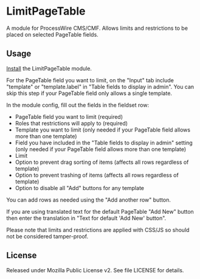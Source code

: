 # LimitPageTable

A module for ProcessWire CMS/CMF. Allows limits and restrictions to be placed on selected PageTable fields.

## Usage

[Install](http://modules.processwire.com/install-uninstall/) the LimitPageTable module.

For the PageTable field you want to limit, on the "Input" tab include "template" or "template.label" in "Table fields to display in admin". You can skip this step if your PageTable field only allows a single template.
 
In the module config, fill out the fields in the fieldset row:

* PageTable field you want to limit (required)
* Roles that restrictions will apply to (required)
* Template you want to limit (only needed if your PageTable field allows more than one template)
* Field you have included in the "Table fields to display in admin" setting (only needed if your PageTable field allows more than one template)
* Limit
* Option to prevent drag sorting of items (affects all rows regardless of template)
* Option to prevent trashing of items (affects all rows regardless of template)
* Option to disable all "Add" buttons for any template


You can add rows as needed using the "Add another row" button.

If you are using translated text for the default PageTable "Add New" button then enter the translation in "Text for default 'Add New' button".

Please note that limits and restrictions are applied with CSS/JS so should not be considered tamper-proof.

## License

Released under Mozilla Public License v2. See file LICENSE for details.
